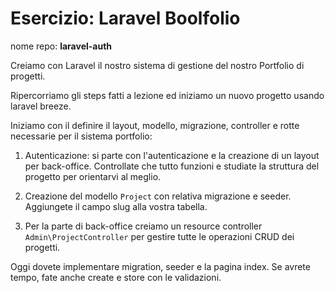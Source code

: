 # Esercizio: **Laravel Boolfolio**

nome repo: **laravel-auth**

Creiamo con Laravel il nostro sistema di gestione del nostro Portfolio di progetti.

Ripercorriamo gli steps fatti a lezione ed iniziamo un nuovo progetto usando laravel breeze.

Iniziamo con il definire il layout, modello, migrazione, controller e rotte necessarie per il sistema portfolio:

1. Autenticazione: si parte con l'autenticazione e la creazione di un layout per back-office. Controllate che tutto funzioni e studiate la struttura del progetto per orientarvi al meglio.

2. Creazione del modello `Project` con relativa migrazione e seeder. Aggiungete il campo slug alla vostra tabella.

3. Per la parte di back-office creiamo un resource controller `Admin\ProjectController` per gestire tutte le operazioni CRUD dei progetti.

Oggi dovete implementare migration, seeder e la pagina index. Se avrete tempo, fate anche create e store con le validazioni.
